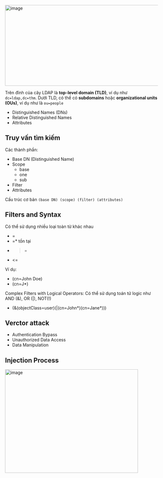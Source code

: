 <img width="862" height="266" alt="image" src="https://github.com/user-attachments/assets/e10d1ff9-b1b9-4306-aae6-be9dc2e8fac5" />

Trên đỉnh của cây LDAP là **top-level domain (TLD)**, ví dụ như ```dc=ldap,dc=thm```. Dưới TLD, có thể có **subdomains** hoặc **organizational units (OUs)**, ví dụ như là ```ou=people```

* Distinguished Names (DNs)
* Relative Distinguished Names
* Attributes

## Truy vấn tìm kiếm
Các thành phần:
* Base DN (Distinguished Name)
* Scope
    * base
    * one
    * sub
* Filter
* Attributes

Cấu trúc cơ bản
```(base DN) (scope) (filter) (attributes)``` 

## Filters and Syntax
Có thể sử dụng nhiều loại toàn từ khác nhau

* =
* =* tồn tại
* >=
* <=

Ví dụ:

* (cn=John Doe)
* (cn=J*)

Complex Filters with Logical Operators: Có thể sử dụng toán tử logic như AND (&), OR (|), NOT(!)

* (&(objectClass=user)(|(cn=John*)(cn=Jane*)))

## Verctor attack
* Authentication Bypass
* Unauthorized Data Access
* Data Manipulation

## Injection Process

<img width="438" height="341" alt="image" src="https://github.com/user-attachments/assets/d131b279-6300-44b0-9f5d-e4f96fe4a549" />

